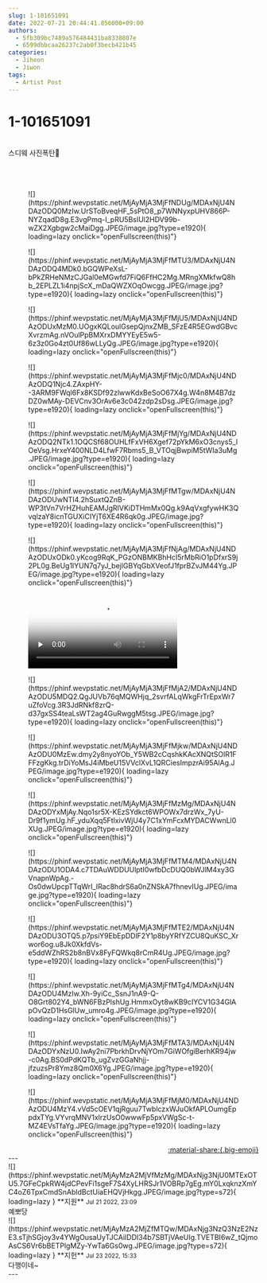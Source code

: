 ```yaml
---
slug: 1-101651091
date: 2022-07-21 20:44:41.856000+09:00
authors:
  - 5fb309bc7489a576484431ba8338807e
  - 6599dbbcaa26237c2ab0f3becb421b45
categories:
  - Jiheon
  - Jiwon
tags:
  - Artist Post
---
```


# 1-101651091

<div class="post-container" markdown="1">
<div class="content-container md-sidebar__scrollwrap" markdown="1">

<br>스디웨 사진폭탄💙<br><br><br><br>
<figure markdown="1">
![](https://phinf.wevpstatic.net/MjAyMjA3MjFfNDUg/MDAxNjU4NDAzODQ0MzIw.UrSToBveqHF_5sPtO8_p7WNNyxpUHV866P-NYZqadD8g.E3vgPmq-I_pRU5BsIUl2HDV99b-wZX2Xgbgw2cMaiDgg.JPEG/image.jpg?type=e1920){ loading=lazy onclick="openFullscreen(this)"}
</figure>

<figure markdown="1">
![](https://phinf.wevpstatic.net/MjAyMjA3MjFfMTU3/MDAxNjU4NDAzODQ4MDk0.bGQWPeXsL-bPkZRHeNMzCJGal0eMGwfd7FiQ6FfHC2Mg.MRngXMkfwQ8hb_2EPLZL1i4npjScX_mDaQWZXOqOwcgg.JPEG/image.jpg?type=e1920){ loading=lazy onclick="openFullscreen(this)"}
</figure>

<figure markdown="1">
![](https://phinf.wevpstatic.net/MjAyMjA3MjFfMjU5/MDAxNjU4NDAzODUxMzM0.UOgxKQLoulGsepQjnxZMB_SFzE4R5EGwdGBvcXvrzmAg.nVOulPpBMXrxDMYYEyE5w5-6z3z0Go4zt0Uf86wLLyQg.JPEG/image.jpg?type=e1920){ loading=lazy onclick="openFullscreen(this)"}
</figure>

<figure markdown="1">
![](https://phinf.wevpstatic.net/MjAyMjA3MjFfMjc0/MDAxNjU4NDAzODQ1Njc4.ZAxpHY--3ARM9FWql6Fx8KSDf92zlwwKdxBeSoO67X4g.W4n8M4B7dzDZ0wMAy-DEVCnv3OrAv6e3c042zdp2sDsg.JPEG/image.jpg?type=e1920){ loading=lazy onclick="openFullscreen(this)"}
</figure>

<figure markdown="1">
![](https://phinf.wevpstatic.net/MjAyMjA3MjFfMjYg/MDAxNjU4NDAzODQ2NTk1.1OQCSf68OUHLfFxVH6Xgef72pYkM6xO3cnys5_lOeVsg.HrxeY400NLD4LfwF7Rbms5_B_VTOqjBwpiM5tWIa3uMg.JPEG/image.jpg?type=e1920){ loading=lazy onclick="openFullscreen(this)"}
</figure>

<figure markdown="1">
![](https://phinf.wevpstatic.net/MjAyMjA3MjFfMTgw/MDAxNjU4NDAzODUwNTI4.2hSuxtQZnB-WP3tVn7VrHZHuhEAMJgRIVKiDTHmMx0Qg.k9AqVxgfywHK3QvqlzaY8icnTGUXiCIYjT6XE4R6qk0g.JPEG/image.jpg?type=e1920){ loading=lazy onclick="openFullscreen(this)"}
</figure>

<figure markdown="1">
![](https://phinf.wevpstatic.net/MjAyMjA3MjFfNjAg/MDAxNjU4NDAzODUxODk0.yKcog9RqK_PGzONBMKBhHcI5rMbRiO1pDfxrS9j2PL0g.BeUg1lYUN7q7yJ_bejlGBYqGbXVeofJ1fprBZvJM44Yg.JPEG/image.jpg?type=e1920){ loading=lazy onclick="openFullscreen(this)"}
</figure>


<figure markdown="1">
<video controls="controls" preload="none" poster="/assets/videos/weverse_2-9293-thumb.jpg">
<source src="/assets/videos/weverse_2-9293.mp4#t=1" type="video/mp4">
Your browser does not support the video tag.
</video>
</figure>

<figure markdown="1">
![](https://phinf.wevpstatic.net/MjAyMjA3MjFfMjA2/MDAxNjU4NDAzODU5MDQ2.QgJUVb76qMQWHjq_2svrfALqWkgFrTrEpxWr7uZfoVcg.3R3JdRNkf8zrQ-d37gxSS4teaLsWT2ag4GuRwggM5tsg.JPEG/image.jpg?type=e1920){ loading=lazy onclick="openFullscreen(this)"}
</figure>

<figure markdown="1">
![](https://phinf.wevpstatic.net/MjAyMjA3MjFfMjkw/MDAxNjU4NDAzODU0MzEw.dmy2y8nyoYOb_Y5WB2cCqshkKAcXNQtSOlR1FFFzgKkg.trDiYoMsJ4iMbeU15VVclXvL1QRCiesImpzrAi95AlAg.JPEG/image.jpg?type=e1920){ loading=lazy onclick="openFullscreen(this)"}
</figure>

<figure markdown="1">
![](https://phinf.wevpstatic.net/MjAyMjA3MjFfMzMg/MDAxNjU4NDAzODYxMjAy.Nqo1sr5X-KEzSYdkct6WPOWx7drzWx_7yU-Dr9f1ymUg.hF_yduXqq5FtlxivWjU4y7C1xYmFcxMYDACWwnLl0XUg.JPEG/image.jpg?type=e1920){ loading=lazy onclick="openFullscreen(this)"}
</figure>

<figure markdown="1">
![](https://phinf.wevpstatic.net/MjAyMjA3MjFfMTM4/MDAxNjU4NDAzODU1ODA4.c7TDAuWDDUUlptI0wfbDcDUQ0bWJlM4xy3GVnapnWpAg.-Os0dwUpcpTTqWrI_IRac8hdrS6a0nZNSkA7fhnevIUg.JPEG/image.jpg?type=e1920){ loading=lazy onclick="openFullscreen(this)"}
</figure>

<figure markdown="1">
![](https://phinf.wevpstatic.net/MjAyMjA3MjFfMTE2/MDAxNjU4NDAzODU3OTQ5.p7psiY9EbEpDDlF2Y1p8byYRfYZCU8QuKSC_Xrwor6og.u8Jk0XkfdVs-e5ddWZhRS2b8nBVx8FyFQWkq8rCmR4Ug.JPEG/image.jpg?type=e1920){ loading=lazy onclick="openFullscreen(this)"}
</figure>

<figure markdown="1">
![](https://phinf.wevpstatic.net/MjAyMjA3MjFfMTg4/MDAxNjU4NDAzODU4MzIw.Xh-9yiCc_SsnJ1nA9-Q-O8Grt802Y4_bWN6FBzPlshUg.HmmxOyt8wKB9cIYCV1G34GlApOvQzD1HsGlUw_umro4g.JPEG/image.jpg?type=e1920){ loading=lazy onclick="openFullscreen(this)"}
</figure>

<figure markdown="1">
![](https://phinf.wevpstatic.net/MjAyMjA3MjFfMTA3/MDAxNjU4NDAzODYxNzU0.IwAy2ni7PbrkhDrvNjYOm7GiWOfgiBerhKR94jw-c0Ag.BS0dPdKQTb_ugZvzGGaNhjj-jfzuzsPr8Ymz8Qm0X6Yg.JPEG/image.jpg?type=e1920){ loading=lazy onclick="openFullscreen(this)"}
</figure>

<figure markdown="1">
![](https://phinf.wevpstatic.net/MjAyMjA3MjFfMjM0/MDAxNjU4NDAzODU4MzY4.vVd5cOEV1qjRguu7TwblczxWJuOkfAPLOumgEppdxTYg.VYvrqMNV1xlrzUsO0wwwFp5pxVWgSc-t-MZ4EVsTfaYg.JPEG/image.jpg?type=e1920){ loading=lazy onclick="openFullscreen(this)"}
</figure>


</div>
</div>

<div style="text-align: right;" markdown="1">
<a href="https://weverse.io/fromis9/artist/1-101651091" style="text-align: right;">:material-share:{.big-emoji}</a>
</div>
---

<div class="comments-container md-sidebar__scrollwrap" markdown="1">
<div class="comment" markdown="1">
<div class='id-container' markdown="1">
![](https://phinf.wevpstatic.net/MjAyMzA2MjVfMzMg/MDAxNjg3NjU0MTExOTU5.7GFeCpkRW4jdCPevFi1sgeF7S4XyLHRSJr1VOBRp7gEg.mY0LxqknzXmYC4oZ6TpxCmdSnAbldBctUiaEHQVjHkgg.JPEG/image.jpg?type=s72){ loading=lazy }
**<span class="artist">지원</span>** <small>Jul 21 2022, 23:09</small><br>
</div>
<div class='comment-body' markdown="1">
예뽀당
</div>
</div>
<div class="reply" markdown="1">
<div class="comment" markdown="1">
<div class='id-container' markdown="1">
![](https://phinf.wevpstatic.net/MjAyMzA2MjZfMTQw/MDAxNjg3NzQ3NzE2NzE3.sTjhSGjoy3v4YWgOusaUyTJCAiIDDI34b7SBTjVAeUIg.TVETBI6wZ_tQjmoAsCS6Vr6bBETPlgMZy-YwTa6Gs0wg.JPEG/image.jpg?type=s72){ loading=lazy }
**<span class="artist">지헌</span>** <small>Jul 23 2022, 15:33</small><br>
</div>
<div class='comment-body' markdown="1">
다행이네~
</div>
</div>
</div>
</div>
---
